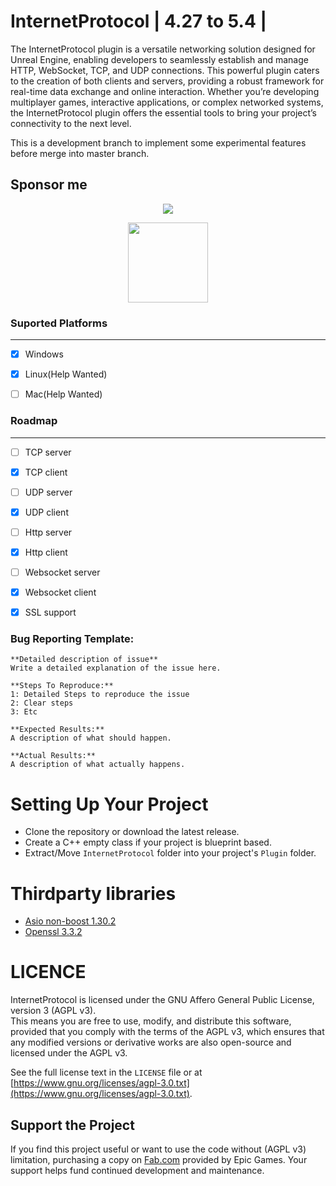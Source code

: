 # InternetProtocol | 4.27 to 5.4 |

The InternetProtocol plugin is a versatile networking solution designed for Unreal Engine, enabling developers to seamlessly establish and manage HTTP, WebSocket, TCP, and UDP connections. This powerful plugin caters to the creation of both clients and servers, providing a robust framework for real-time data exchange and online interaction. Whether you’re developing multiplayer games, interactive applications, or complex networked systems, the InternetProtocol plugin offers the essential tools to bring your project’s connectivity to the next level.

This is a development branch to implement some experimental features before merge into master branch.


## Sponsor me

<p align="center">
  <a href="https://www.paypal.com/donate?hosted_button_id=L48BPZ4VVCN6Q"><img src="https://www.paypalobjects.com/en_US/i/btn/btn_donateCC_LG.gif"></a>
</p>
<p align="center">
  <a href="https://nubank.com.br/pagar/1bcou4/5D6eezlHdm"><img src="https://logodownload.org/wp-content/uploads/2020/02/pix-bc-logo.png" width="128"></a>
</p>

### Suported Platforms

---

- [x] Windows

- [X] Linux(Help Wanted)

- [ ] Mac(Help Wanted)

### Roadmap

---

- [ ] TCP server

- [X] TCP client

- [ ] UDP server

- [X] UDP client

- [ ] Http server

- [X] Http client

- [ ] Websocket server

- [X] Websocket client

- [X] SSL support

### Bug Reporting Template:
```
**Detailed description of issue**
Write a detailed explanation of the issue here.

**Steps To Reproduce:**
1: Detailed Steps to reproduce the issue 
2: Clear steps
3: Etc

**Expected Results:**
A description of what should happen.

**Actual Results:**
A description of what actually happens.
```

# Setting Up Your Project
- Clone the repository or download the latest release.
- Create a C++ empty class if your project is blueprint based.
- Extract/Move `InternetProtocol` folder into your project's `Plugin` folder.

# Thirdparty libraries
- [Asio non-boost 1.30.2](https://think-async.com/Asio/)
- [Openssl 3.3.2](https://www.openssl.org/)

# LICENCE

InternetProtocol is licensed under the GNU Affero General Public License, version 3 (AGPL v3).  
This means you are free to use, modify, and distribute this software, provided that you comply with the terms of the
AGPL v3, which ensures that any modified versions or derivative works are also open-source and licensed under the AGPL
v3.

See the full license text in the `LICENSE` file or
at [https://www.gnu.org/licenses/agpl-3.0.txt](https://www.gnu.org/licenses/agpl-3.0.txt).

## Support the Project

If you find this project useful or want to use the code without (AGPL v3) limitation, purchasing a copy
on [Fab.com](https://www.fab.com) provided by Epic Games. Your support helps fund continued development and maintenance.
